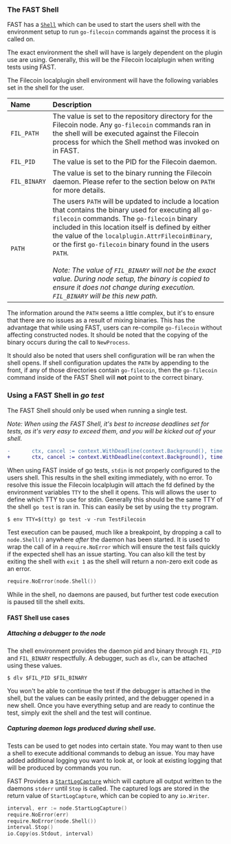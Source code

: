 ### The FAST Shell

FAST has a [`Shell`](https://godoc.org/github.com/filecoin-project/go-filecoin/tools/fast#Filecoin.Shell) which can be used to start the users shell with the environment setup to run `go-filecoin` commands against the process it is called on.

The exact environment the shell will have is largely dependent on the plugin use are using.
Generally, this will be the Filecoin localplugin when writing tests using FAST.

The Filecoin localplugin shell environment will have the following variables set in the shell for the user.

| Name  | Description |
|:---|:---|
| `FIL_PATH` |  The value is set to the repository directory for the Filecoin node. Any `go-filecoin` commands ran in the shell will be executed against the Filecoin process for which the Shell method was invoked on in FAST. |
| `FIL_PID` | The value is set to the PID for the Filecoin daemon. |
| `FIL_BINARY` | The value is set to the binary running the Filecoin daemon. Please refer to the section below on `PATH` for more details. |
| `PATH` | The users `PATH` will be updated to include a location that contains the binary used for executing all `go-filecoin` commands. The `go-filecoin` binary included in this location itself is defined by either the value of the `localplugin.AttrFilecoinBinary`, or the first `go-filecoin` binary found in the users `PATH`. <br/> <br/>_Note: The value of `FIL_BINARY` will not be the exact value. During node setup, the binary is copied to ensure it does not change during execution. `FIL_BINARY` will be this new path._ |

The information around the `PATH` seems a little complex, but it's to ensure that there are no issues as a result of mixing binaries.
This has the advantage that while using FAST, users can re-compile `go-filecoin` without affecting constructed nodes.
It should be noted that the copying of the binary occurs during the call to `NewProcess`.

It should also be noted that users shell configuration will be ran when the shell opens.
If shell configuration updates the `PATH` by appending to the front, if any of those directories contain `go-filecoin`, then the `go-filecoin` command inside of the FAST Shell will **not** point to the correct binary.

### Using a FAST Shell in _go test_

The FAST Shell should only be used when running a single test.

_Note: When using the FAST Shell, it's best to increase deadlines set for tests, as it's very easy to exceed them, and you will be kicked out of your shell._
```diff
-       ctx, cancel := context.WithDeadline(context.Background(), time.Now().Add(30*time.Second))
+       ctx, cancel := context.WithDeadline(context.Background(), time.Now().Add(30*time.Day))
```

When using FAST inside of go tests, `stdin` is not properly configured to the users shell.
This results in the shell exiting immediately, with no error.
To resolve this issue the Filecoin localplugin will attach the fd defined by the environment variables `TTY` to the shell it opens.
This will allows the user to define which TTY to use for stdin. Generally this should be the same TTY of the shell `go test` is ran in.
This can easily be set by using the `tty` program.

```shell
$ env TTY=$(tty) go test -v -run TestFilecoin
```

Test execution can be paused, much like a breakpoint, by dropping a call to `node.Shell()` anywhere _after_ the daemon has been started.
It is used to wrap the call of in a `require.NoError` which will ensure the test fails quickly if the expected shell has an issue starting.
You can also kill the test by exiting the shell with `exit 1` as the shell will return a non-zero exit code as an error.

```go
require.NoError(node.Shell())
```

While in the shell, no daemons are paused, but further test code execution is paused till the shell exits.

#### FAST Shell use cases

##### Attaching a debugger to the node

The shell environment provides the daemon pid and binary through `FIL_PID` and `FIL_BINARY` respectfully.
A debugger, such as `dlv`, can be attached using these values.

```shell
$ dlv $FIL_PID $FIL_BINARY
```

You won't be able to continue the test if the debugger is attached in the shell, but the values can be easily printed, and the debugger opened in a new shell.
Once you have everything setup and are ready to continue the test, simply exit the shell and the test will continue.

##### Capturing daemon logs produced during shell use.

Tests can be used to get nodes into certain state.
You may want to then use a shell to execute additional commands to debug an issue.
You may have added additional logging you want to look at, or look at existing logging that will be produced by commands you run.

FAST Provides a [`StartLogCapture`](https://godoc.org/github.com/filecoin-project/go-filecoin/tools/fast#Filecoin.StartLogCapture) which will capture all output written to the daemons `stderr` until `Stop` is called.
The captured logs are stored in the return value of `StartLogCapture`, which can be copied to any `io.Writer`.

```go
interval, err := node.StartLogCapture()
require.NoError(err)
require.NoError(node.Shell())
interval.Stop()
io.Copy(os.Stdout, interval)
```
